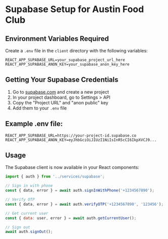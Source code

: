 # Supabase Setup for Austin Food Club

## Environment Variables Required

Create a `.env` file in the `client` directory with the following variables:

```env
REACT_APP_SUPABASE_URL=your_supabase_project_url_here
REACT_APP_SUPABASE_ANON_KEY=your_supabase_anon_key_here
```

## Getting Your Supabase Credentials

1. Go to [supabase.com](https://supabase.com) and create a new project
2. In your project dashboard, go to Settings > API
3. Copy the "Project URL" and "anon public" key
4. Add them to your `.env` file

## Example .env file:

```env
REACT_APP_SUPABASE_URL=https://your-project-id.supabase.co
REACT_APP_SUPABASE_ANON_KEY=eyJhbGciOiJIUzI1NiIsInR5cCI6IkpXVCJ9...
```

## Usage

The Supabase client is now available in your React components:

```javascript
import { auth } from '../services/supabase';

// Sign in with phone
const { data, error } = await auth.signInWithPhone('+1234567890');

// Verify OTP
const { data, error } = await auth.verifyOTP('+1234567890', '123456');

// Get current user
const { data: user, error } = await auth.getCurrentUser();

// Sign out
await auth.signOut();
```
